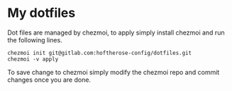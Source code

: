 # My dotfiles

Dot files are managed by chezmoi, to apply simply install chezmoi and run the following lines.

```
chezmoi init git@gitlab.com:hoftherose-config/dotfiles.git
chezmoi -v apply
```

To save change to chezmoi simply modify the chezmoi repo and commit changes once you are done.
